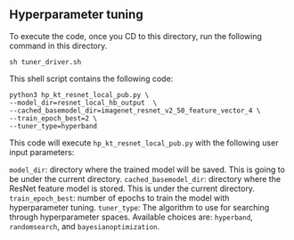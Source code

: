 ## Hyperparameter tuning 

To execute the code, once you CD to this directory, run the following command in this directory.

```console
sh tuner_driver.sh
```

This shell script contains the following code:

```console
python3 hp_kt_resnet_local_pub.py \
--model_dir=resnet_local_hb_output  \
--cached_basemodel_dir=imagenet_resnet_v2_50_feature_vector_4 \
--train_epoch_best=2 \
--tuner_type=hyperband
```

This code will execute `hp_kt_resnet_local_pub.py` with the following user input parameters:

`model_dir`: directory where the trained model will be saved. This is going to be under the current directory. 
`cached_basemodel_dir`: directory where the ResNet feature model is stored. This is under the current directory.
`train_epoch_best`: number of epochs to train the model with hyperparameter tuning.
`tuner_type`: The algorithm to use for searching through hyperparameter spaces. Available choices are: `hyperband`, `randomsearch`, and `bayesianoptimization`.